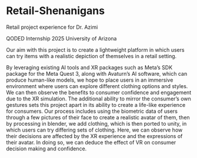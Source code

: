 # Retail-Shenanigans
Retail project experience for Dr. Azimi

QODED Internship 2025
University of Arizona


Our aim with this project is to create a lightweight platform in which users can try items with a realistic depiction of themselves in a retail setting.

By leveraging existing AI tools and XR packages such as Meta’s SDK package for the Meta Quest 3, along with Avaturn’s AI software, which can produce human-like models, we hope to place users in an immersive environment where users can explore different clothing options and styles. We can then observe the benefits to consumer confidence and engagement due to the XR simulation. The additional ability to mirror the consumer’s own gestures sets this project apart in its ability to create a life-like experience for consumers. Our process includes using the biometric data of users through a few pictures of their face to create a realistic avatar of them, then by processing in blender, we add clothing, which is then ported to unity, in which users can try differing sets of clothing. Here, we can observe how their decisions are affected by the XR experience and the expressions of their avatar. In doing so, we can deduce the effect of VR on consumer decision making and confidence.
